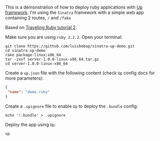 This is a demonstration of how to deploy ruby applications with [Up framework](https://github.com/apex/up/). I'm using the `Sinatra` framework with a simple web app containing 2 routes, `/` and `/fake`

Based on [Traveling Ruby tutorial 2](https://github.com/phusion/traveling-ruby/blob/master/TUTORIAL-2.md).

Make sure you are using `ruby 2.2.2`. Open your terminal:

```shell
git clone https://github.com/luisbebop/sinatra-up-demo.git
cd sinatra-up-demo
rake package:linux:x86_64
tar -zxvf server-1.0.0-linux-x86_64.tar.gz
cd server-1.0.0-linux-x86_64
```

Create a `up.json` file with the following content (check `Up` config docs for more parameters):

```json
{
 "name": "demo-ruby"
}
```

Create a `.upignore` file to enable `Up` to deploy the `.bundle` config:

```shell
echo '!.bundle' > .upignore
```

Deploy the app using `Up`:

```shell
up
```
